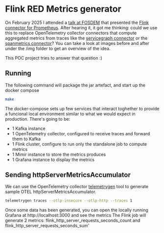 # Flink RED Metrics generator

On February 2025 I attended a [talk at FOSDEM](https://fosdem.org/2025/schedule/event/fosdem-2025-5726-apache-flink-and-prometheus-better-together-to-improve-the-efficiency-of-your-observability-platform-at-scale/)
that presented the [Flink connector for Prometheus](https://github.com/apache/flink-connector-prometheus). After hearing it, it got me thinking: could we use this to replace OpenTelemetry collector connectors that
compute aggregated metrics from traces like the [servicegraph connector](https://github.com/open-telemetry/opentelemetry-collector-contrib/blob/main/connector/servicegraphconnector/README.md) or the
[spanmetrics connector](https://github.com/open-telemetry/opentelemetry-collector-contrib/blob/main/connector/spanmetricsconnector/README.md)?
You can take a look at images before and after under the /img folder to get an overview of the idea.

This POC project tries to answer that question :)

## Running

The following command will package the jar artefact, and start up the docker compose

```bash
make
```

The docker-compose sets up few services that interact toghether to provide a funcional local environment similar to what
we would expect in production. There's going to be:

- 1 Kafka instance
- 1 OpenTelemetry collector, configured to receive traces and forward them to Kafka
- 1 Flink cluster, configure to run only the standalone job to compute metrics
- 1 Mimir instance to store the metrics produces
- 1 Grafana instance to display the metrics

## Sending httpServerMetricsAccumulator

We can use the OpenTelemetry collector [telemetrygen](https://github.com/open-telemetry/opentelemetry-collector-contrib/tree/main/cmd/telemetrygen) tool to generate sample OTEL httpServerMetricsAccumulator.

```bash
telemetrygen traces --otlp-insecure --otlp-http --traces 1
```

Once some data has been generated, you can open the locally running Grafana at http://localhost:3000 and see the metrics
The Flink job will generate 2 metrics: flink_http_server_requests_seconds_count and flink_http_server_requests_seconds_sum'
